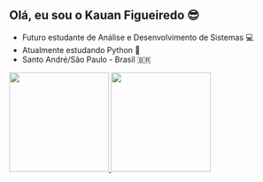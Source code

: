 ## Olá, eu sou o Kauan Figueiredo 😎

* Futuro estudante de Análise e Desenvolvimento de Sistemas 💻
* Atualmente estudando Python 🐍
* Santo André/São Paulo - Brasil 🇧🇷
 <div>
  <a href="https://github.com/Kauan-Figueiredo">
  <img height="180em" src="https://github-readme-stats.vercel.app/api?username=Kauan-Figueiredo&show_icons=true&theme=dark&include_all_commits=true&count_private=true"/>
  <img height="180em" src="https://github-readme-stats.vercel.app/api/top-langs/?username=kauan-figueiredo&layout=compact&langs_count=7&theme=dark"/>
</div>
